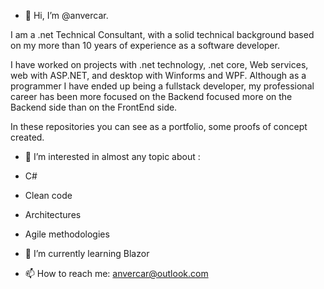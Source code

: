 - 👋 Hi, I’m @anvercar.

I am a .net Technical Consultant, with a solid technical background based on my more than 10 years of experience as a software developer.

I have worked on projects with .net technology, .net core, Web services, web with ASP.NET, and desktop with
Winforms and WPF.
Although as a programmer I have ended up being a fullstack developer, my professional career has been more focused on the Backend
focused more on the Backend side than on the FrontEnd side.

In these repositories you can see as a portfolio, some proofs of concept created.

- 👀 I’m interested in almost any topic about :

- C#
- Clean code
- Architectures
- Agile methodologies

- 🌱 I’m currently learning Blazor

- 📫 How to reach me: 
                       anvercar@outlook.com

<!---
anvercar/anvercar is a ✨ special ✨ repository because its `README.md` (this file) appears on your GitHub profile.
You can click the Preview link to take a look at your changes.
--->
